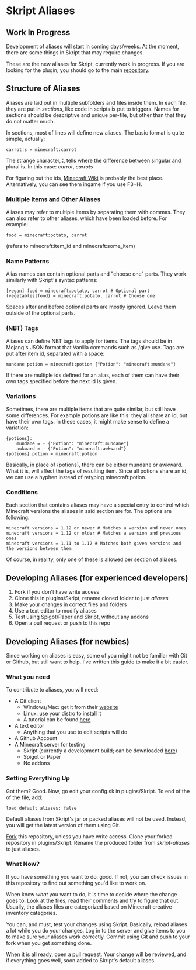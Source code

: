 # Skript Aliases
## Work In Progress
Development of aliases will start in coming days/weeks. At the moment, there
are some things in Skript that may require changes.

These are the new aliases for Skript, currently work in progress. If you are
looking for the plugin, you should go to the main
[repository](https://github.com/bensku/Skript).

## Structure of Aliases
Aliases are laid out in multiple subfolders and files inside them. In each file,
they are put in *sections*, like code in scripts is put to triggers. Names for
sections should be descriptive and unique per-file, but other than that they do
not matter much.

In sections, most of lines will define new aliases. The basic format is quite
simple, actually:
```
carrot¦s = minecraft:carrot
```
The strange character, ¦, tells where the difference between singular and plural
is. In this case: *carrot*, *carrots*

For figuring out the ids, [Minecraft Wiki](https://minecraft.gamepedia.com/Minecraft_Wiki)
is probably the best place. Alternatively, you can see them ingame if you use
F3+H.

### Multiple Items and Other Aliases
Aliases may refer to multiple items by separating them with commas. They can
also refer to other aliases, which have been loaded before. For example:
```
food = minecraft:potato, carrot
```
(refers to minecraft:item_id and minecraft:some_item)

### Name Patterns
Alias names can contain optional parts and "choose one" parts. They work
similarly with Skript's syntax patterns:
```
[vegan] food = minecraft:potato, carrot # Optional part
(vegetables|food) = minecraft:potato, carrot # Choose one
```
Spaces after and before optional parts are mostly ignored. Leave them outside
of the optional parts.

### (NBT) Tags
Aliases can define NBT tags to apply for items. The tags should be in Mojang's
JSON format that Vanilla commands such as /give use. Tags are put after item
id, separated with a space:
```
mundane potion = minecraft:potion {"Potion": "minecraft:mundane"}
```
If there are multiple ids defined for an alias, each of them can have their
own tags specified before the next id is given.

### Variations
Sometimes, there are multiple items that are quite similar, but still have
some differences. For example potions are like this: they all share an id, but
have their own tags. In these cases, it might make sense to define a variation:
```
{potions}:
    mundane = - {"Potion": "minecraft:mundane"}
    awkward = - {"Potion": "mineraft:awkward"}
{potions} potion = minecraft:potion
```
Basically, in place of {potions}, there can be either mundane or awkward. What
it is, will affect the tags of resulting item. Since all potions share an id,
we can use a hyphen instead of retyping minecraft:potion.

### Conditions
Each section that contains aliases may have a special entry to control which
Minecraft versions the aliases in said section are for. The options are
following:
```
minecraft versions = 1.12 or newer # Matches a version and newer ones
minecraft versions = 1.12 or older # Matches a version and previous ones
minecraft versions = 1.11 to 1.12 # Matches both given versions and the versions between them
```
Of course, in reality, only one of these is allowed per section of aliases.

## Developing Aliases (for experienced developers)
1. Fork if you don't have write access
2. Clone this in plugins/Skript, rename cloned folder to just *aliases*
3. Make your changes in correct files and folders
4. Use a text editor to modify aliases
5. Test using Spigot/Paper and Skript, without any addons
6. Open a pull request or push to this repo

## Developing Aliases (for newbies)
Since working on aliases is easy, some of you might not be familiar with Git
or Github, but still want to help. I've written this guide to make it a bit
easier.

### What you need
To contribute to aliases, you will need:

* A Git client
  * Windows/Mac: get it from their [website](https://git-scm.com/)
  * Linux: use your distro to install it
  * A tutorial can be found [here](https://guides.github.com/introduction/git-handbook/)
* A text editor
  * Anything that you use to edit scripts will do
* A Github Account
* A Minecraft server for testing
  * Skript (currently a development build; can be downloaded [here](https://github.com/SkriptLang/skript-aliases/releases/download/skript-3/Skript.jar))
  * Spigot or Paper
  * No addons

### Setting Everything Up
Got them? Good. Now, go edit your config.sk in plugins/Skript. To end of the
of the file, add:
```
load default aliases: false
```
Default aliases from Skript's jar or packed aliases will not be used. Instead,
you will get the latest version of them using Git.

[Fork](https://guides.github.com/activities/forking/) this repository, unless
you have write access. Clone your forked repository in plugins/Skript. Rename
the produced folder from *skript-aliases* to just aliases.

### What Now?
If you have something you want to do, good. If not, you can check issues in
this repository to find out something you'd like to work on.

When know *what* you want to do, it is time to decide where the change goes to.
Look at the files, read their comments and try to figure that out. Usually, the
aliases files are categorized based on Minecraft creative inventory categories.

You can, and must, test your changes using Skript. Basically, reload aliases
a lot while you do your changes. Log in to the server and give items to you to
make sure your aliases work correctly. Commit using Git and push to your fork
when you get something done.

When it is all ready, open a pull request. Your change will be reviewed, and
if everything goes well, soon added to Skript's default aliases.
